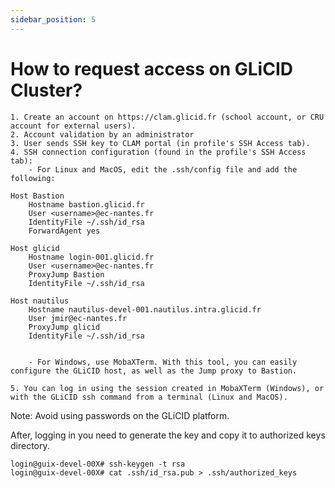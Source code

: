 ```yaml
---
sidebar_position: 5
---
```


# How to request access on GLiCID Cluster?

    1. Create an account on https://clam.glicid.fr (school account, or CRU account for external users).
    2. Account validation by an administrator
    3. User sends SSH key to CLAM portal (in profile's SSH Access tab).
    4. SSH connection configuration (found in the profile's SSH Access tab):
        - For Linux and MacOS, edit the .ssh/config file and add the following:

	Host Bastion
		Hostname bastion.glicid.fr
		User <username>@ec-nantes.fr
		IdentityFile ~/.ssh/id_rsa
		ForwardAgent yes

	Host glicid
		Hostname login-001.glicid.fr
		User <username>@ec-nantes.fr
		ProxyJump Bastion
		IdentityFile ~/.ssh/id_rsa

	Host nautilus
		Hostname nautilus-devel-001.nautilus.intra.glicid.fr
		User jmir@ec-nantes.fr
		ProxyJump glicid
		IdentityFile ~/.ssh/id_rsa


        - For Windows, use MobaXTerm. With this tool, you can easily configure the GLiCID host, as well as the Jump proxy to Bastion.

    5. You can log in using the session created in MobaXTerm (Windows), or with the GLiCID ssh command from a terminal (Linux and MacOS).

Note: Avoid using passwords on the GLiCID platform.

After, logging in you need to generate the key and copy it to authorized keys directory.

```
login@guix-devel-00X# ssh-keygen -t rsa
login@guix-devel-00X# cat .ssh/id_rsa.pub > .ssh/authorized_keys
```
    
    
